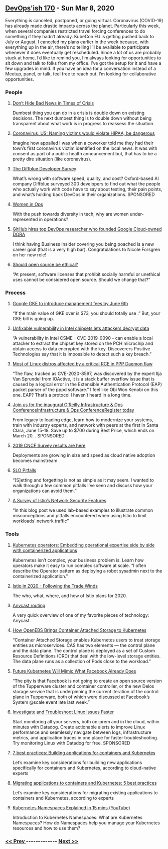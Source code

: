 ## [DevOps'ish 170](https://devopsish.com/170) - Sun Mar 8, 2020

Everything is canceled, postponed, or going virtual. Coronavirus (COVID-19) has already made drastic impacts across the planet. Particularly this week, when several companies restricted travel forcing conferences to do something if they hadn’t already. KubeCon EU is getting pushed back to July or August. I canceled my plans earlier in the week because, with everything up in the air, there’s no telling I’ll be available to participate whenever it does eventually get rescheduled. Since a lot of us are probably stuck at home, I’d like to remind you, I’m always looking for opportunities to sit down and talk to folks from my office. I’ve got the setup for it and have a few upgrades in mind. If you have an idea for a conversation instead of a Meetup, panel, or talk, feel free to reach out. I’m looking for collaborative opportunities.

### People

1. [Don’t Hide Bad News in Times of Crisis](https://hbr.org/2020/03/dont-hide-bad-news-in-times-of-crisis)

    Dumbest thing you can do in a crisis is double down on existing decisions. The next dumbest thing is to double down without being transparent about what work is in progress to reassess the situation.
1. [Coronavirus, US: Naming victims would violate HIPAA, be dangerous](https://www.usatoday.com/story/news/nation/2020/03/06/coronavirus-us-naming-victims-would-violate-hipaa-dangerous/4964498002/)

    Imagine how appalled I was when a coworker told me they had their town’s first coronavirus victim identified on the local news. It was with consent as part of a public health announcement but, that has to be a pretty dire situation (like coronavirus).
1. [The Diffblue Developer Survey](https://www.diffblue.com/Education/research_papers/2019-diffblue-developer-survey/?utm_source=newsletter&utm_medium=email&utm_campaign=DevOpsIsh)

    What’s wrong with software speed, quality, and cost? Oxford-based AI company Diffblue surveyed 300 developers to find out what the people who actually work with code have to say about testing, their pain points, and what’s holding back DevOps in their organizations. SPONSORED
1. [Women in Ops](https://www.redhat.com/sysadmin/women-ops)

    With the push towards diversity in tech, why are women under-represented in operations?
1. [GitHub hires top DevOps researcher who founded Google Cloud-owned DORA](https://www.businessinsider.com/github-hires-nicole-forsgren-devops-researcher-google-cloud-dora-2020-3)

    I think having Business Insider covering you being poached is a new career goal (that is a very high bar). Congratulations to Nicole Forsgren on her new role!
1. [Should open source be ethical?](https://www.infoworld.com/article/3530300/should-open-source-be-ethical.html)

    “At present, software licenses that prohibit socially harmful or unethical uses cannot be considered open source. Should we change that?”
### Process

1. [Google GKE to introduce management fees by June 6th](https://www.reddit.com/r/kubernetes/comments/fdgblk/google_gke_to_introduce_management_fees_by_june/)

    “If the main value of GKE over <other> is $73, you should totally use <other>.” But, your GKE bill is going up.
1. [Unfixable vulnerability in Intel chipsets lets attackers decrypt data](https://www.scmagazineuk.com/unfixable-vulnerability-intel-chipsets-lets-attackers-decrypt-data/article/1676112)

    “A vulnerability in Intel CSME - CVE-2019-0090 - can enable a local attacker to extract the chipset key stored on the PCH microchip and obtain access to data encrypted with the key. Discoverers Positive Technologies say that it is impossible to detect such a key breach.”
1. [Most of Linux distros affected by a critical RCE in PPP Daemon flaw](https://securityaffairs.co/wordpress/99043/hacking/linux-rce-ppp-daemon-flaw.html)

    “The flaw, tracked as CVE-2020-8597, was discovered by the expert Ilja Van Sprundel from IOActive, it is a stack buffer overflow issue that is caused by a logical error in the Extensible Authentication Protocol (EAP) packet parser of the pppd software.” I feel like Obi Won Kenobi on this one. EAP? That’s a protocol I haven’t heard in a long time.
1. [Join us for the inaugural O’Reilly Infrastructure & Ops ConferenceInfrastructure & Ops ConferenceRegister today](https://conferences.oreilly.com/infrastructure-ops/io-ca?utm_medium=paid+media&utm_source=devopsish&utm_campaign=ioca20&utm_content=paid+devopsish+march+9)

    From legacy to leading edge, learn how to modernize your systems, train with industry experts, and network with peers at the first  in Santa Clara, June 15-18. Save up to $700 during Best Price, which ends on March 20. . SPONSORED
1. [2019 CNCF Survey results are here](https://www.cncf.io/blog/2020/03/04/2019-cncf-survey-results-are-here-deployments-are-growing-in-size-and-speed-as-cloud-native-adoption-becomes-mainstream/)

    Deployments are growing in size and speed as cloud native adoption becomes mainstream
1. [SLO Pitfalls](https://www.linkedin.com/pulse/slo-pitfalls-femi-agbabiaka/)

    “[S]etting and forgetting is not as simple as it may seem. I wanted to walk through a few common pitfalls I’ve seen and discuss how your organizations can avoid them.”
1. [A Survey of Istio’s Network Security Features](https://research.nccgroup.com/2020/03/04/a-survey-of-istios-network-security-features/)

    “In this blog post we used lab-based examples to illustrate common misconceptions and pitfalls encountered when using Istio to limit workloads’ network traffic”
### Tools

1. [Kubernetes operators: Embedding operational expertise side by side with containerized applications](https://www.redhat.com/sysadmin/kubernetes-operators)

    Kubernetes isn’t complex, your business problem is. Learn how operators make it easy to run complex software at scale. “I often describe the Operator pattern as deploying a robot sysadmin next to the containerized application.”
1. [Istio in 2020 - Following the Trade Winds](https://istio.io/blog/2020/tradewinds-2020/)

    The who, what, where, and how of Istio plans for 2020.
1. [Anycast routing](https://blog.baturin.org/anycast-routing.html)

    A very quick overview of one of my favorite pieces of technology: Anycast.
1. [How OpenEBS Brings Container Attached Storage to Kubernetes](https://thenewstack.io/how-openebs-brings-container-attached-storage-to-kubernetes/)

    “Container Attached Storage enables Kubernetes users to treat storage entities as microservices. CAS has two elements — the control plane and the data plane. The control plane is deployed as a set of Custom Resource Definitions (CRD) that deal with the low-level storage entities. The data plane runs as a collection of Pods close to the workload.”
1. [Future Kubernetes Will Mimic What Facebook Already Does](https://www.nextplatform.com/2019/06/10/future-kubernetes-will-mimic-what-facebook-already-does/)

    “The pity is that Facebook is not going to create an open source version of the Tupperware cluster and container controller, or the new Delos storage service that is underpinning the current iteration of the control plane in Tupperware, both of which were discussed at Facebook’s System @scale event late last week.”
1. [Investigate and Troubleshoot Linux Issues Faster](https://www.datadoghq.com/dg/monitor/linux-monitoring/?utm_source=Advertisement&utm_medium=Advertisement&utm_campaign=DevOpsish-Newsletter03&utm_content=Linux)

    Start monitoring all your servers, both on-prem and in the cloud, within minutes with Datadog. Create actionable alerts to improve Linux performance and seamlessly navigate between logs, infrastructure metrics, and application traces in one place for faster troubleshooting. Try monitoring Linux with Datadog for free. SPONSORED
1. [7 best practices: Building applications for containers and Kubernetes](https://enterprisersproject.com/article/2020/3/kubernetes-best-practices-building-applications-containers)

    Let’s examine key considerations for building new applications specifically for containers and Kubernetes, according to cloud-native experts
1. [Migrating applications to containers and Kubernetes: 5 best practices](https://enterprisersproject.com/article/2020/3/kubernetes-migrating-applications-containers-5-best-practices)

    Let’s examine key considerations for migrating existing applications to containers and Kubernetes, according to experts
1. [Kubernetes Namespaces Explained in 15 mins (YouTube)](https://youtu.be/K3jNo4z5Jx8)

    Introduction to Kubernetes Namespaces: What are Kubernetes Namespaces? How do Namespaces help you manage your Kubernetes resources and how to use them?

### [ << Prev ](sreweekly-169.md) ------------- [ Next >> ](sreweekly-171.md)
